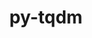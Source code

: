 ---
title: "py-tqdm"
layout: cache
categories: [package, develop-2023-08-27]
meta: {"versions": ["4.65.0"], "compilers": ["apple-clang@=14.0.0", "gcc@=11.1.0", "gcc@=11.3.0"], "oss": ["ubuntu20.04", "ubuntu22.04", "ventura"], "platforms": ["darwin", "linux"], "targets": ["aarch64", "ppc64le", "x86_64_v3"], "stacks": ["e4s", "e4s-power", "ml-darwin-aarch64-mps", "ml-linux-x86_64-cpu", "ml-linux-x86_64-cuda", "ml-linux-x86_64-rocm", "root"], "num_specs": 8, "num_specs_by_stack": {"root": 8, "ml-darwin-aarch64-mps": 2, "e4s-power": 2, "e4s": 2, "ml-linux-x86_64-rocm": 2, "ml-linux-x86_64-cuda": 2, "ml-linux-x86_64-cpu": 2}}
spec_details: [{"hash": "ohcujjfx6hhs2zsxuohtmt3issj424wt", "compiler": "apple-clang@=14.0.0", "versions": ["4.65.0"], "os": "ventura", "platform": "darwin", "target": "aarch64", "variants": ["build_system=python_pip", "~notebook", "~telegram"], "stacks": ["root", "ml-darwin-aarch64-mps"], "size": "-", "tarball": "https://binaries.spack.io/releases/develop-2023-08-27/build_cache/darwin-ventura-aarch64/apple-clang-14.0.0/py-tqdm-4.65.0/darwin-ventura-aarch64-apple-clang-14.0.0-py-tqdm-4.65.0-ohcujjfx6hhs2zsxuohtmt3issj424wt.spack"}, {"hash": "y3ix33xzp5ckfgdxsqbwo22wnzxje6k3", "compiler": "apple-clang@=14.0.0", "versions": ["4.65.0"], "os": "ventura", "platform": "darwin", "target": "aarch64", "variants": ["build_system=python_pip", "~notebook", "~telegram"], "stacks": ["root", "ml-darwin-aarch64-mps"], "size": "-", "tarball": "https://binaries.spack.io/releases/develop-2023-08-27/build_cache/darwin-ventura-aarch64/apple-clang-14.0.0/py-tqdm-4.65.0/darwin-ventura-aarch64-apple-clang-14.0.0-py-tqdm-4.65.0-y3ix33xzp5ckfgdxsqbwo22wnzxje6k3.spack"}, {"hash": "2aye72qztnh4g6dtxmt5m2xknqolpsl6", "compiler": "gcc@=11.1.0", "versions": ["4.65.0"], "os": "ubuntu20.04", "platform": "linux", "target": "ppc64le", "variants": ["build_system=python_pip", "~notebook", "~telegram"], "stacks": ["e4s-power", "root"], "size": "-", "tarball": "https://binaries.spack.io/releases/develop-2023-08-27/build_cache/linux-ubuntu20.04-ppc64le/gcc-11.1.0/py-tqdm-4.65.0/linux-ubuntu20.04-ppc64le-gcc-11.1.0-py-tqdm-4.65.0-2aye72qztnh4g6dtxmt5m2xknqolpsl6.spack"}, {"hash": "cgtleldz6qxw52q2hgefdqzylp6wh3lj", "compiler": "gcc@=11.1.0", "versions": ["4.65.0"], "os": "ubuntu20.04", "platform": "linux", "target": "ppc64le", "variants": ["build_system=python_pip", "~notebook", "~telegram"], "stacks": ["e4s-power", "root"], "size": "-", "tarball": "https://binaries.spack.io/releases/develop-2023-08-27/build_cache/linux-ubuntu20.04-ppc64le/gcc-11.1.0/py-tqdm-4.65.0/linux-ubuntu20.04-ppc64le-gcc-11.1.0-py-tqdm-4.65.0-cgtleldz6qxw52q2hgefdqzylp6wh3lj.spack"}, {"hash": "qh3arivtnnrunim3ry24xicl7miintuc", "compiler": "gcc@=11.1.0", "versions": ["4.65.0"], "os": "ubuntu20.04", "platform": "linux", "target": "x86_64_v3", "variants": ["build_system=python_pip", "~notebook", "~telegram"], "stacks": ["root", "e4s"], "size": "-", "tarball": "https://binaries.spack.io/releases/develop-2023-08-27/build_cache/linux-ubuntu20.04-x86_64_v3/gcc-11.1.0/py-tqdm-4.65.0/linux-ubuntu20.04-x86_64_v3-gcc-11.1.0-py-tqdm-4.65.0-qh3arivtnnrunim3ry24xicl7miintuc.spack"}, {"hash": "hoovk4afyqyhhkitb6oswtf7rvysevsg", "compiler": "gcc@=11.1.0", "versions": ["4.65.0"], "os": "ubuntu20.04", "platform": "linux", "target": "x86_64_v3", "variants": ["build_system=python_pip", "~notebook", "~telegram"], "stacks": ["root", "e4s"], "size": "-", "tarball": "https://binaries.spack.io/releases/develop-2023-08-27/build_cache/linux-ubuntu20.04-x86_64_v3/gcc-11.1.0/py-tqdm-4.65.0/linux-ubuntu20.04-x86_64_v3-gcc-11.1.0-py-tqdm-4.65.0-hoovk4afyqyhhkitb6oswtf7rvysevsg.spack"}, {"hash": "45jzbwj24zywocskpp3neqq7ws5y6hzu", "compiler": "gcc@=11.3.0", "versions": ["4.65.0"], "os": "ubuntu22.04", "platform": "linux", "target": "x86_64_v3", "variants": ["build_system=python_pip", "~notebook", "~telegram"], "stacks": ["root", "ml-linux-x86_64-rocm", "ml-linux-x86_64-cuda", "ml-linux-x86_64-cpu"], "size": "-", "tarball": "https://binaries.spack.io/releases/develop-2023-08-27/build_cache/linux-ubuntu22.04-x86_64_v3/gcc-11.3.0/py-tqdm-4.65.0/linux-ubuntu22.04-x86_64_v3-gcc-11.3.0-py-tqdm-4.65.0-45jzbwj24zywocskpp3neqq7ws5y6hzu.spack"}, {"hash": "hrzgglualjwdo5aei7iaeejcjzulw4nu", "compiler": "gcc@=11.3.0", "versions": ["4.65.0"], "os": "ubuntu22.04", "platform": "linux", "target": "x86_64_v3", "variants": ["build_system=python_pip", "~notebook", "~telegram"], "stacks": ["root", "ml-linux-x86_64-rocm", "ml-linux-x86_64-cuda", "ml-linux-x86_64-cpu"], "size": "-", "tarball": "https://binaries.spack.io/releases/develop-2023-08-27/build_cache/linux-ubuntu22.04-x86_64_v3/gcc-11.3.0/py-tqdm-4.65.0/linux-ubuntu22.04-x86_64_v3-gcc-11.3.0-py-tqdm-4.65.0-hrzgglualjwdo5aei7iaeejcjzulw4nu.spack"}]
---
